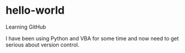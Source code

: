 # hello-world
Learning GitHub

I have been using Python and VBA for some time and now need to get serious about version control.
